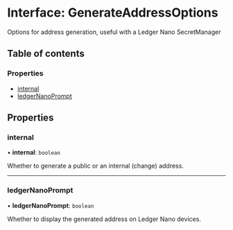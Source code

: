 # Interface: GenerateAddressOptions

Options for address generation, useful with a Ledger Nano SecretManager

## Table of contents

### Properties

- [internal](GenerateAddressOptions.md#internal)
- [ledgerNanoPrompt](GenerateAddressOptions.md#ledgernanoprompt)

## Properties

### internal

• **internal**: `boolean`

Whether to generate a public or an internal (change) address.

___

### ledgerNanoPrompt

• **ledgerNanoPrompt**: `boolean`

Whether to display the generated address on Ledger Nano devices.
